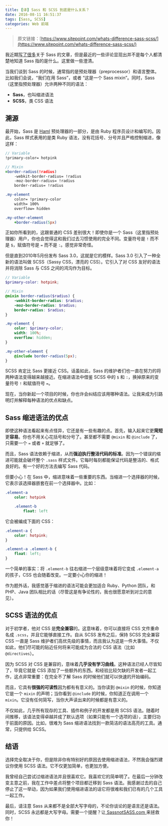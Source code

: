 ```yaml
---
title: [译] Sass 和 SCSS 到底是什么关系？
date: 2016-08-11 16:51:37
tags: [Sass, SCSS]
categories: Web 前端
---
```

> 原文链接：[https://www.sitepoint.com/whats-difference-sass-scss/](https://www.sitepoint.com/whats-difference-sass-scss/)

我近期[写了很多](http://www.sitepoint.com/author/hgiraudel/)关于 Sass 的文章，但是最近的一些评论显现出并不是每个人都清楚地知道 Sass 指的是什么。这里做一些澄清。

当我们谈到 Sass 的时候，通常指的是预处理器（preprocessor）和语言整体。比如我们会说，“我们在用 Sass”，或者 “这是一个 Sass mixin”。同时，Sass（这里指预处理器）允许两种不同的语法：

* **Sass**，也叫缩进语法
* **SCSS**，类 CSS 语法

## 溯源

最开始，Sass 是 [Haml](http://haml.info/) 预处理器的一部分，是由 Ruby 程序员设计和编写的。因此，Sass 样式表用的是类 Ruby 语法，没有花括号、分号并且严格控制缩进，像这样：

```sass
// Variable
!primary-color= hotpink

// Mixin
=border-radius(!radius)
    -webkit-border-radius= !radius
    -moz-border-radius= !radius
    border-radius= !radius

.my-element
    color= !primary-color
    width= 100%
    overflow= hidden

.my-other-element
    +border-radius(5px)
```

正如你所看到的，这跟普通的 CSS 差别很大！即使你是一个 Sass（这里指预处理器）用户，你也会觉得这和我们过去习惯使用的完全不同。变量符号是 `!` 而不是 `$`，赋值符号是 `=` 而不是 `:`。感觉非常奇怪。

但是直到2010年5月份发布 Sass 3.0，这就是它的模样。Sass 3.0 引入了一种全新的语法叫做 SCSS（Sassy CSS，漂亮的 CSS）。它引入了对 CSS 友好的语法并将消除 Sass 与 CSS 之间的鸿沟作为目标。

```scss
// Variable
$primary-color: hotpink;

// Mixin
@mixin border-radius($radius) {
    -webkit-border-radius: $radius;
    -moz-border-radius: $radius;
    border-radius: $radius;
}

.my-element {
    color: $primary-color;
    width: 100%;
    overflow: hidden;
}

.my-other-element {
    @include border-radius(5px);
}
```

SCSS 肯定比 Sass 更接近 CSS。话虽如此，Sass 的维护者们也一直在努力的将两种语法变得越来越接近。在缩进语法中借鉴 SCSS 中的 `$` 和 `:`，换掉原来的变量符号 `!` 和赋值符号 `=`。

现在，当你新起一个项目的时候，你也许会纠结应该用哪种语法。让我来成为引路明灯并解释每种语法的优点和缺点。

## Sass 缩进语法的优点

即使这种语法看起来有点怪异，它还是有一些有趣的点。首先，输入起来它更**简短**更**容易**。你也不用关心花括号和分号了。甚至都不需要 `@mixin` 和  `@include` 了，只需要一个 `=` 或者 `+` 就足够了。

而且，Sass 语法依赖于缩进，从而**强迫执行整洁代码的标准**。因为一个错误的缩进可能就会破坏整个 `.sass` 样式文件。它每时每刻都能保证代码是整洁的、格式良好的。有一个好的方法去编写 Sass 代码。

但要小心！在 Sass 中，缩进意味着一些重要的东西。当缩进一个选择器的时候，它表示该选择器嵌套在前一个选择器中。比如：

```sass
.element-a
    color: hotpink

    .element-b
        float: left
```

它会被编成下面的 CSS：

```css
.element-a {
    color: hotpink;
}

.element-a .element-b {
    float: left;
}
```

一个简单的事实：将 `.element-b` 往右缩进一个层级意味着将它变成 `.element-a` 的孩子，CSS 也会随着改变。一定要小心你的缩进！

作为题外话，我感觉基于缩进的语法可能会更加适合 Ruby、Python 团队，和 PHP、Java 团队相比的话（尽管这是有争论性的，我也很愿意听到对立的意见）。

## SCSS 语法的优点

对于初学者，他对 CSS 是**完全兼容**的。这意味着，你可以直接将 CSS 文件重命名成 `.scss`，并且它能够直接工作。自从 SCSS 发布之后，保持 SCSS 完全兼容 CSS 一直是 Sass 维护者们高优先级的事情，而且我认为这是一件大事情。不仅如此，他们尽可能的贴近任何将来可能成为合法的 CSS 语法（比如 `@directives`）。

因为 SCSS 对 CSS 是兼容的，意味着**几乎没有学习曲线**。这种语法已经人尽皆知了，毕竟它就是 CSS 添加了一些额外的东西。和经验比较欠缺的开发者一起工作，这点非常重要：在完全不了解 Sass 的时候他们就可以快速的开始编码。

而且，它具有**很强的可读性**因为都有有意义的。当你读到 `@mixin` 的时候，你知道它是一个 `mixin` 的声明；当你看到 `@include` 的时候，你知道正在调用一个  `mixin`。它没有任何简写，当你大声读出来的时候都是有意义的。

不仅如此，几乎所有现存的工具、插件和例子的开发都是用 SCSS 语法。随着时间推移，该语法变得卓越并成了默认选项（如果只能有一个选项的话），主要归功于前面的原因。比如，很难为 Sass 缩进语法找到一款简洁的语法高亮的工具。通常，只提供给 SCSS。

## 结语

选择完全取决于你，但是除非你有特别好的原因去使用缩进语法，不然我会强烈建议你使用 SCSS 语法。它不仅更加简单，也更加方便。

我曾经自己尝试过缩进语法并且很喜欢它。我喜欢它的简单明了。在最后一分钟改变主意之前，我在工作中差点将整个项目都迁移到 Sass 语法。我感谢过去的自己停止了这一举动，因为如果我们使用缩进语法的话它将很难和我们已有的几个工具一起工作。

最后，请注意 Sass 从来都不是全部大写字母的，不论你谈论的是语言还是语法。同时，SCSS 永远都是大写字母。需要一个提醒？让[ SassnotSASS.com ](SassnotSASS.com)来拯救你！
